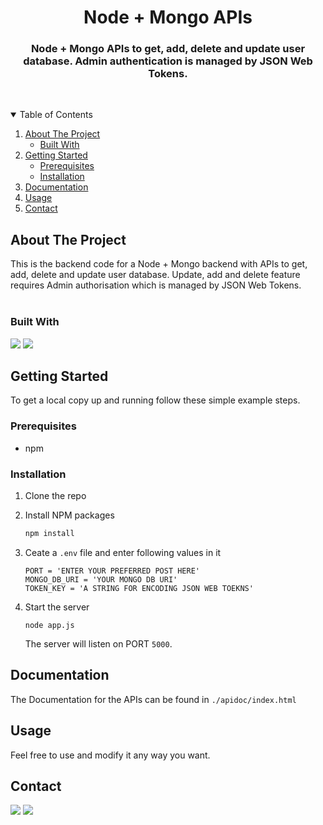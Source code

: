 <p align="center">
  <h1 align="center">Node + Mongo APIs</h1>

  <p align="center">
    <h3 align="center">Node + Mongo APIs to get, add, delete and update user database. Admin authentication is managed by JSON Web Tokens.</h3>
    <br />
  </p>
</p>



<!-- TABLE OF CONTENTS -->
<details open="open">
  <summary>Table of Contents</summary>
  <ol>
    <li>
      <a href="#about-the-project">About The Project</a>
      <ul>
        <li><a href="#built-with">Built With</a></li>
      </ul>
    </li>
    <li>
      <a href="#getting-started">Getting Started</a>
      <ul>
        <li><a href="#prerequisites">Prerequisites</a></li>
        <li><a href="#installation">Installation</a></li>
      </ul>
    </li>
    <li><a href="#documentation">Documentation</a></li>
    <li><a href="#usage">Usage</a></li>
    <li><a href="#contact">Contact</a></li>
  </ol>
</details>



<!-- ABOUT THE PROJECT -->
## About The Project

This is the backend code for a Node + Mongo backend with APIs to get, add, delete and update user database. Update, add and delete feature requires Admin authorisation which is managed by JSON Web Tokens.
<br />
<br />

### Built With
[<img src="https://img.shields.io/badge/Node.js-43853D?style=for-the-badge&logo=node-dot-js&logoColor=white">](https://nodejs.org/en/)
[<img src="https://img.shields.io/badge/Express.js-000000?style=for-the-badge&logo=express&logoColor=white">](https://expressjs.com/)
<br />


<!-- GETTING STARTED -->
## Getting Started

To get a local copy up and running follow these simple example steps.

### Prerequisites

* npm

### Installation


1. Clone the repo

2. Install NPM packages
   ```sh
   npm install
   ```
3. Ceate a `.env` file and enter following values in it
   ```JS
   PORT = 'ENTER YOUR PREFERRED POST HERE'
   MONGO_DB_URI = 'YOUR MONGO DB URI'
   TOKEN_KEY = 'A STRING FOR ENCODING JSON WEB TOEKNS'
   ```
4. Start the server
   ```JS
   node app.js
   ```
   The server will listen on PORT `5000`.

## Documentation

The Documentation for the APIs can be found in `./apidoc/index.html`

<!-- USAGE EXAMPLES -->
## Usage

Feel free to use and modify it any way you want.

<!-- CONTACT -->
## Contact

[<img src="https://img.shields.io/badge/LinkedIn-0077B5?style=for-the-badge&logo=linkedin&logoColor=white">](https://www.linkedin.com/in/siddhant-kumar-singh-/) [<img src="https://img.shields.io/badge/Gmail-D14836?style=for-the-badge&logo=gmail&logoColor=white"></img>](mailto:singhsiddhantkumar@gmail.com)
